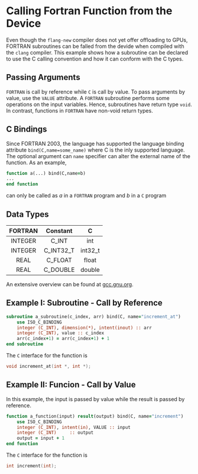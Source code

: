 # Calling Fortran Function from the Device
Even though the `flang-new` compiler does not yet offer offloading to GPUs, FORTRAN subroutines can be falled from the devide when compiled with the `clang` compiler. This example shows how a subroutine can be declared to use the C calling convention and how it can conform with the C types.

## Passing Arguments
`FORTRAN` is call by reference while `C` is call by value. To pass arguments by value, use the `VALUE` attribute. A `FORTRAN` subroutine performs some operations on the input variables. Hence, subroutines have return type `void`. In contrast, functions in `FORTRAN` have non-void return types.

## C Bindings
Since FORTRAN 2003, the language has supported the language binding attribute `bind(C,name=some_name)` where C is the inly supported language. The optional argument can `name` specifier can alter the external name of the function. As an example, 
```fortran
function a(...) bind(C,name=b)
...
end function
```
can only be called as *a* in a `FORTRAN` program and *b* in a `C` program

## Data Types
| FORTRAN  | Constant | C        |
|:--------:|:--------:|:--------:|
| INTEGER  | C_INT    | int      |
| INTEGER  | C_INT32_T| int32_t  |
| REAL     | C_FLOAT  | float    |
| REAL     | C_DOUBLE | double   |


An extensive overview can be found at [gcc.gnu.org](https://gcc.gnu.org/onlinedocs/gcc-4.7.4/gfortran/ISO_005fC_005fBINDING.html).

## Example I: Subroutine - Call by Reference
```fortran
subroutine a_subroutine(c_index, arr) bind(C, name="increment_at")
    use ISO_C_BINDING
    integer (C_INT), dimension(*), intent(inout) :: arr
    integer (C_INT), value :: c_index
    arr(c_index+1) = arr(c_index+1) + 1
end subroutine
```
The `C` interface for the function is
```C
void increment_at(int *, int *);
```

## Example II: Funcion - Call by Value
In this example, the input is passed by value while the result is passed by reference.
```fortran
function a_function(input) result(output) bind(C, name="increment")
    use ISO_C_BINDING
    integer (C_INT), intent(in), VALUE :: input
    integer (C_INT)		:: output
    output = input + 1
end function
```
The `C`	interface for the function is
```C
int increment(int);
``` 

